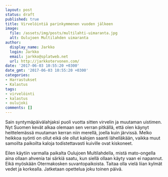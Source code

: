 ```yaml
---
layout: post
status: draft
published: true
title: Virvelöintiä parinkymmenen vuoden jälkeen
image:
  file: /assets/img/posts/multilahti-uimaranta.jpg
  alt: Oulujoen Multilahden uimaranta
author:
  display_name: Jarkko
  login: Jarkko
  email: jarkko@splatweb.net
  url: http://jarkkotervonen.com/
date: '2017-06-03 10:55:20 +0300'
date_gmt: '2017-06-03 10:55:20 +0300'
categories:
- Harrastukset
- Kalastus
tags:
- virvelöinti
- kalastus
- oulujoki
comments: []
---
```

Sain syntymäpäivälahjaksi puoli vuotta sitten virvelin ja muutaman uistimen. Nyt Suomen kevät alkaa olemaan sen verran pitkällä, että olen käynyt heittelemässä muutaman kerran niin merellä, joella kuin järvissä. Melko heikkoa syönti on ollut eikä ole ollut kalojen saanti lähelläkään, vaikka muut samoilta paikoilta kaloja todistettavasti kuiville ovat kiskoneet.

Eilen käytiin varmalla paikalta Oulujoen Multilahdella, mistä mato-ongella aina ollaan ahvenia tai särkiä saatu, kun siellä ollaan käyty vaan ei napannut. Eikä myöskään Otermakosken suvantopaikoista. Taitaa olla vielä liian kylmät vedet ja korkealla. Jatketaan opettelua joku toinen päivä.
